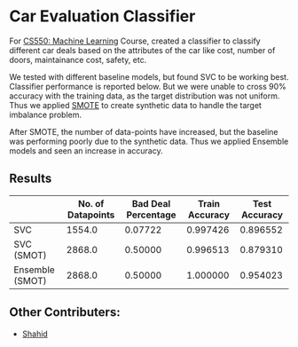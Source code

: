 # Car Evaluation Classifier

For [CS550: Machine Learning](https://github.com/gagan-iitb/CS550) Course, created a classifier to classify different car deals based on the attributes of the car like cost, number of doors, maintainance cost, safety, etc.

We tested with different baseline models, but found SVC to be working best. Classifier performance is reported below.
But we were unable to cross 90% accuracy with the training data, as the target distribution was not uniform. Thus we applied [SMOTE](https://arxiv.org/abs/1106.1813) to create synthetic data to handle the target imbalance problem.

After SMOTE, the number of data-points have increased, but the baseline was performing poorly due to the synthetic data. Thus we applied Ensemble models and seen an increase in accuracy.

## Results

|                |No. of Datapoints |Bad Deal Percentage | Train Accuracy | Test Accuracy|
| -------------- | -----------------| -------------------|----------------|--------------|
|SVC                         |1554.0              |0.07722        |0.997426     |0.896552|
|SVC (SMOT)                  |2868.0              |0.50000        |0.996513     |0.879310|
|Ensemble (SMOT)             |2868.0              |0.50000        |1.000000     |0.954023|


## Other Contributers:
- [Shahid](https://github.com/sowdagar3)
